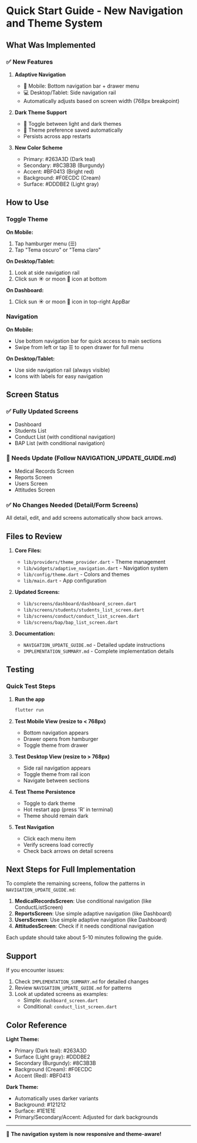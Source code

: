 # Quick Start Guide - New Navigation and Theme System

## What Was Implemented

### ✅ New Features

1. **Adaptive Navigation**

   - 📱 Mobile: Bottom navigation bar + drawer menu
   - 💻 Desktop/Tablet: Side navigation rail
   - Automatically adjusts based on screen width (768px breakpoint)

2. **Dark Theme Support**

   - 🌙 Toggle between light and dark themes
   - 💾 Theme preference saved automatically
   - Persists across app restarts

3. **New Color Scheme**
   - Primary: #263A3D (Dark teal)
   - Secondary: #8C3B3B (Burgundy)
   - Accent: #BF0413 (Bright red)
   - Background: #F0ECDC (Cream)
   - Surface: #DDDBE2 (Light gray)

## How to Use

### Toggle Theme

**On Mobile:**

1. Tap hamburger menu (☰)
2. Tap "Tema oscuro" or "Tema claro"

**On Desktop/Tablet:**

1. Look at side navigation rail
2. Click sun ☀️ or moon 🌙 icon at bottom

**On Dashboard:**

1. Click sun ☀️ or moon 🌙 icon in top-right AppBar

### Navigation

**On Mobile:**

- Use bottom navigation bar for quick access to main sections
- Swipe from left or tap ☰ to open drawer for full menu

**On Desktop/Tablet:**

- Use side navigation rail (always visible)
- Icons with labels for easy navigation

## Screen Status

### ✅ Fully Updated Screens

- Dashboard
- Students List
- Conduct List (with conditional navigation)
- BAP List (with conditional navigation)

### 🔄 Needs Update (Follow NAVIGATION_UPDATE_GUIDE.md)

- Medical Records Screen
- Reports Screen
- Users Screen
- Attitudes Screen

### ✅ No Changes Needed (Detail/Form Screens)

All detail, edit, and add screens automatically show back arrows.

## Files to Review

1. **Core Files:**

   - `lib/providers/theme_provider.dart` - Theme management
   - `lib/widgets/adaptive_navigation.dart` - Navigation system
   - `lib/config/theme.dart` - Colors and themes
   - `lib/main.dart` - App configuration

2. **Updated Screens:**

   - `lib/screens/dashboard/dashboard_screen.dart`
   - `lib/screens/students/students_list_screen.dart`
   - `lib/screens/conduct/conduct_list_screen.dart`
   - `lib/screens/bap/bap_list_screen.dart`

3. **Documentation:**
   - `NAVIGATION_UPDATE_GUIDE.md` - Detailed update instructions
   - `IMPLEMENTATION_SUMMARY.md` - Complete implementation details

## Testing

### Quick Test Steps

1. **Run the app**

   ```bash
   flutter run
   ```

2. **Test Mobile View (resize to < 768px)**

   - Bottom navigation appears
   - Drawer opens from hamburger
   - Toggle theme from drawer

3. **Test Desktop View (resize to > 768px)**

   - Side rail navigation appears
   - Toggle theme from rail icon
   - Navigate between sections

4. **Test Theme Persistence**

   - Toggle to dark theme
   - Hot restart app (press 'R' in terminal)
   - Theme should remain dark

5. **Test Navigation**
   - Click each menu item
   - Verify screens load correctly
   - Check back arrows on detail screens

## Next Steps for Full Implementation

To complete the remaining screens, follow the patterns in `NAVIGATION_UPDATE_GUIDE.md`:

1. **MedicalRecordsScreen**: Use conditional navigation (like ConductListScreen)
2. **ReportsScreen**: Use simple adaptive navigation (like Dashboard)
3. **UsersScreen**: Use simple adaptive navigation (like Dashboard)
4. **AttitudesScreen**: Check if it needs conditional navigation

Each update should take about 5-10 minutes following the guide.

## Support

If you encounter issues:

1. Check `IMPLEMENTATION_SUMMARY.md` for detailed changes
2. Review `NAVIGATION_UPDATE_GUIDE.md` for patterns
3. Look at updated screens as examples:
   - Simple: `dashboard_screen.dart`
   - Conditional: `conduct_list_screen.dart`

## Color Reference

**Light Theme:**

- Primary (Dark teal): #263A3D
- Surface (Light gray): #DDDBE2
- Secondary (Burgundy): #8C3B3B
- Background (Cream): #F0ECDC
- Accent (Red): #BF0413

**Dark Theme:**

- Automatically uses darker variants
- Background: #121212
- Surface: #1E1E1E
- Primary/Secondary/Accent: Adjusted for dark backgrounds

---

🎉 **The navigation system is now responsive and theme-aware!**
